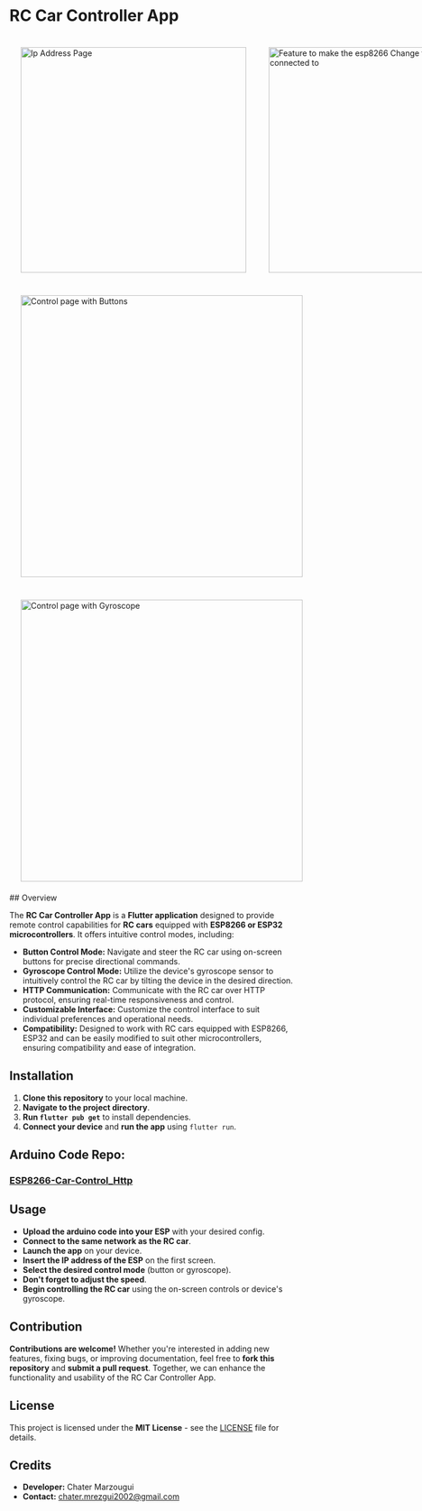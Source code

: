 # RC Car Controller App

<div style="display:flex;justify-content:space-around;align-content:center">
    <div style="display:flex;justify-content:space-around;align-content:center">
        <img style="padding:20px;" src="https://github.com/chater-marzougui/Flutter-Car-Control_Http/assets/151965388/2b332c53-7e2f-4b3a-8dcb-18d2924bdbb7" alt="Ip Address Page" height="400">    
        <img style="padding:20px;" src="https://github.com/chater-marzougui/Flutter-Car-Control_Http/assets/151965388/91afe71e-8a39-427f-affe-d9f6194e69c8" alt="Feature to make the esp8266 Change the wifi it is connected to" height="400">
    </div> 
</div>
<div style="display:flex;justify-content:space-around;align-content:center">
    <div style="display:flex;flex-direction:column;justify-content:center;align-content:center">
        <img style="padding:20px;" src="https://github.com/chater-marzougui/Flutter-Car-Control_Http/assets/151965388/9ff37469-6856-41a1-a44a-4f0953723a98" alt="Control page with Buttons" width="500">
        <img style="padding:20px;" src="https://github.com/chater-marzougui/Flutter-Car-Control_Http/assets/151965388/ff1bf360-299c-4749-a266-bbd610b9b754" alt="Control page with Gyroscope" width="500">
    </div>
</div>
## Overview

The **RC Car Controller App** is a **Flutter application** designed to provide remote control capabilities for **RC cars** equipped with **ESP8266 or ESP32 microcontrollers**. It offers intuitive control modes, including:

- **Button Control Mode:** Navigate and steer the RC car using on-screen buttons for precise directional commands.
- **Gyroscope Control Mode:** Utilize the device's gyroscope sensor to intuitively control the RC car by tilting the device in the desired direction.
- **HTTP Communication:** Communicate with the RC car over HTTP protocol, ensuring real-time responsiveness and control.
- **Customizable Interface:** Customize the control interface to suit individual preferences and operational needs.
- **Compatibility:** Designed to work with RC cars equipped with ESP8266, ESP32 and can be easily modified to suit other microcontrollers, ensuring compatibility and ease of integration.

## Installation

1. **Clone this repository** to your local machine.
2. **Navigate to the project directory**.
3. **Run `flutter pub get`** to install dependencies.
4. **Connect your device** and **run the app** using `flutter run`.

## Arduino Code Repo:

  ### [ESP8266-Car-Control_Http](https://github.com/chater-marzougui/ESP8266-Car-Control-with-http)


## Usage
- **Upload the arduino code into your ESP** with your desired config.
- **Connect to the same network as the RC car**.
- **Launch the app** on your device.
- **Insert the IP address of the ESP** on the first screen.
- **Select the desired control mode** (button or gyroscope).
- **Don't forget to adjust the speed**.
- **Begin controlling the RC car** using the on-screen controls or device's gyroscope.

## Contribution

**Contributions are welcome!** Whether you're interested in adding new features, fixing bugs, or improving documentation, feel free to **fork this repository** and **submit a pull request**. Together, we can enhance the functionality and usability of the RC Car Controller App.

## License

This project is licensed under the **MIT License** - see the [LICENSE]([LICNSE](https://github.com/chater-marzougui/Flutter-Car-Control_Http/tree/main?tab=MIT-1-ov-file#MIT-1-ov-file)) file for details.

## Credits

- **Developer:** Chater Marzougui
- **Contact:** chater.mrezgui2002@gmail.com
